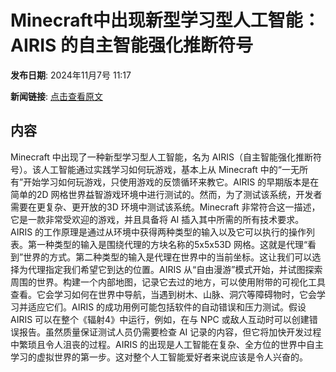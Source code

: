 # Minecraft中出现新型学习型人工智能：AIRIS 的自主智能强化推断符号

**发布日期**: 2024年11月7号 11:17

**新闻链接**: [点击查看原文](https://www.aibase.com/zh/news/13065)

## 内容

Minecraft 中出现了一种新型学习型人工智能，名为 AIRIS（自主智能强化推断符号）。该人工智能通过实践学习如何玩游戏，基本上从 Minecraft 中的“一无所有”开始学习如何玩游戏，只使用游戏的反馈循环来教它。AIRIS 的早期版本是在简单的2D 网格世界益智游戏环境中进行测试的。然而，为了测试该系统，开发者需要在更复杂、更开放的3D 环境中测试该系统。Minecraft 非常符合这一描述，它是一款非常受欢迎的游戏，并且具备将 AI 插入其中所需的所有技术要求。AIRIS 的工作原理是通过从环境中获得两种类型的输入以及它可以执行的操作列表。第一种类型的输入是围绕代理的方块名称的5x5x53D 网格。这就是代理“看到”世界的方式。第二种类型的输入是代理在世界中的当前坐标。这让我们可以选择为代理指定我们希望它到达的位置。AIRIS 从“自由漫游”模式开始，并试图探索周围的世界。构建一个内部地图，记录它去过的地方，可以使用附带的可视化工具查看。它会学习如何在世界中导航，当遇到树木、山脉、洞穴等障碍物时，它会学习并适应它们。AIRIS 的成功用例可能包括软件的自动错误和压力测试。假设 AIRIS 可以在整个《辐射4》中运行，例如，在与 NPC 或敌人互动时可以创建错误报告。虽然质量保证测试人员仍需要检查 AI 记录的内容，但它将加快开发过程中繁琐且令人沮丧的过程。AIRIS 的出现是人工智能在复杂、全方位的世界中自主学习的虚拟世界的第一步。这对整个人工智能爱好者来说应该是令人兴奋的。
